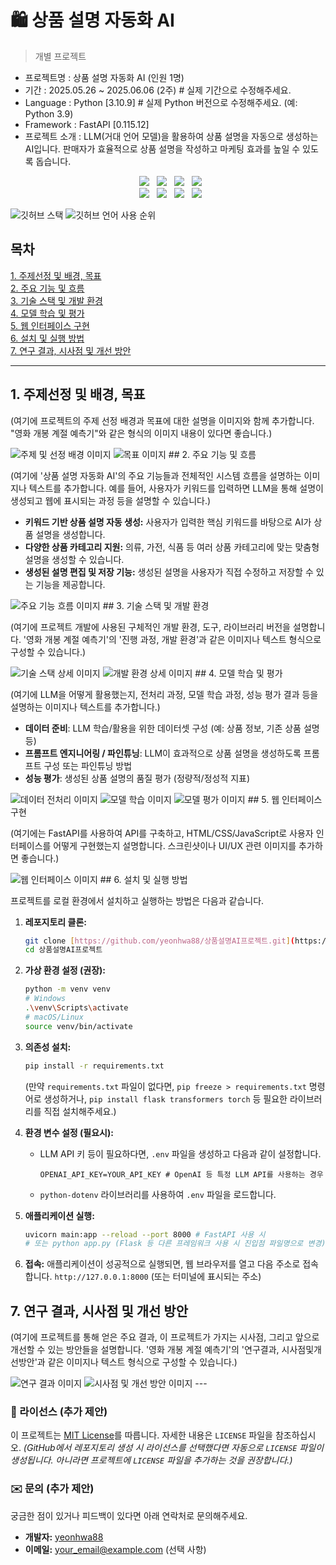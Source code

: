 # 🛍️ 상품 설명 자동화 AI

> 개별 프로젝트

- 프로젝트명 : 상품 설명 자동화 AI (인원 1명)
- 기간 : 2025.05.26 ~ 2025.06.06 (2주)  # 실제 기간으로 수정해주세요.
- Language : Python [3.10.9]  # 실제 Python 버전으로 수정해주세요. (예: Python 3.9)
- Framework : FastAPI [0.115.12]
- 프로젝트 소개 : LLM(거대 언어 모델)을 활용하여 상품 설명을 자동으로 생성하는 AI입니다. 판매자가 효율적으로 상품 설명을 작성하고 마케팅 효과를 높일 수 있도록 돕습니다.

<div align=center>
  <img src="https://img.shields.io/badge/python-3776AB?style=for-the-badge&logo=python&logoColor=white">
  <img src="https://img.shields.io/badge/tensorflow-FF6F00?style=for-the-badge&logo=tensorflow&logoColor=white">    <img src="https://img.shields.io/badge/Hugging_Face-FFD43B?style=for-the-badge&logo=huggingface&logoColor=black">   <img src="https://img.shields.io/badge/flask-000000?style=for-the-badge&logo=flask&logoColor=white"> </div>
<div align=center>
  <img src="https://img.shields.io/badge/html5-E34F26?style=for-the-badge&logo=html5&logoColor=white">
  <img src="https://img.shields.io/badge/css-1572B6?style=for-the-badge&logo=css3&logoColor=white">
  <img src="https://img.shields.io/badge/javascript-F7DF1E?style=for-the-badge&logo=javascript&logoColor=black">
  <img src="https://img.shields.io/badge/bootstrap-7952B3?style=for-the-badge&logo=bootstrap&logoColor=white">
</div>

![깃허브 스택](https://github-readme-stats.vercel.app/api?username=yeonhwa88&show_icons=true&theme=shadow_green)
![깃허브 언어 사용 순위](https://github-readme-stats.vercel.app/api/top-langs/?username=yeonhwa88&layout=compact&theme=dark)

## 목차
[1. 주제선정 및 배경, 목표](#1-주제선정-및-배경-목표)<br>
[2. 주요 기능 및 흐름](https://github.com/사용자이름/저장소이름?tab=readme-ov-file#2-주요-기능-및-흐름)<br>  [3. 기술 스택 및 개발 환경](https://github.com/사용자이름/저장소이름?tab=readme-ov-file#3-기술-스택-및-개발-환경)<br> [4. 모델 학습 및 평가](https://github.com/사용자이름/저장소이름?tab=readme-ov-file#4-모델-학습-및-평가)<br> [5. 웹 인터페이스 구현](https://github.com/사용자이름/저장소이름?tab=readme-ov-file#5-웹-인터페이스-구현)<br> [6. 설치 및 실행 방법](https://github.com/사용자이름/저장소이름?tab=readme-ov-file#6-설치-및-실행-방법)<br> [7. 연구 결과, 시사점 및 개선 방안](#7-연구-결과-시사점-및-개선-방안)<br>

---

## 1. 주제선정 및 배경, 목표

(여기에 프로젝트의 주제 선정 배경과 목표에 대한 설명을 이미지와 함께 추가합니다. "영화 개봉 계절 예측기"와 같은 형식의 이미지 내용이 있다면 좋습니다.)

![주제 및 선정 배경 이미지](https://github.com/user-attachments/assets/주제_배경_이미지_경로.png) ![목표 이미지](https://github.com/user-attachments/assets/목표_이미지_경로.png) ## 2. 주요 기능 및 흐름

(여기에 '상품 설명 자동화 AI'의 주요 기능들과 전체적인 시스템 흐름을 설명하는 이미지나 텍스트를 추가합니다. 예를 들어, 사용자가 키워드를 입력하면 LLM을 통해 설명이 생성되고 웹에 표시되는 과정 등을 설명할 수 있습니다.)

* **키워드 기반 상품 설명 자동 생성:** 사용자가 입력한 핵심 키워드를 바탕으로 AI가 상품 설명을 생성합니다.
* **다양한 상품 카테고리 지원:** 의류, 가전, 식품 등 여러 상품 카테고리에 맞는 맞춤형 설명을 생성할 수 있습니다.
* **생성된 설명 편집 및 저장 기능:** 생성된 설명을 사용자가 직접 수정하고 저장할 수 있는 기능을 제공합니다.

![주요 기능 흐름 이미지](https://github.com/user-attachments/assets/기능_흐름_이미지_경로.png) ## 3. 기술 스택 및 개발 환경

(여기에 프로젝트 개발에 사용된 구체적인 개발 환경, 도구, 라이브러리 버전을 설명합니다. '영화 개봉 계절 예측기'의 '진행 과정, 개발 환경'과 같은 이미지나 텍스트 형식으로 구성할 수 있습니다.)

![기술 스택 상세 이미지](https://github.com/user-attachments/assets/기술_스택_이미지_경로.png) ![개발 환경 상세 이미지](https://github.com/user-attachments/assets/개발_환경_이미지_경로.png) ## 4. 모델 학습 및 평가

(여기에 LLM을 어떻게 활용했는지, 전처리 과정, 모델 학습 과정, 성능 평가 결과 등을 설명하는 이미지나 텍스트를 추가합니다.)

* **데이터 준비**: LLM 학습/활용을 위한 데이터셋 구성 (예: 상품 정보, 기존 상품 설명 등)
* **프롬프트 엔지니어링 / 파인튜닝**: LLM이 효과적으로 상품 설명을 생성하도록 프롬프트 구성 또는 파인튜닝 방법
* **성능 평가**: 생성된 상품 설명의 품질 평가 (정량적/정성적 지표)

![데이터 전처리 이미지](https://github.com/user-attachments/assets/전처리_이미지_경로.png) ![모델 학습 이미지](https://github.com/user-attachments/assets/모델_학습_이미지_경로.png) ![모델 평가 이미지](https://github.com/user-attachments/assets/모델_평가_이미지_경로.png) ## 5. 웹 인터페이스 구현

(여기에는 FastAPI를 사용하여 API를 구축하고, HTML/CSS/JavaScript로 사용자 인터페이스를 어떻게 구현했는지 설명합니다. 스크린샷이나 UI/UX 관련 이미지를 추가하면 좋습니다.)

![웹 인터페이스 이미지](https://github.com/user-attachments/assets/웹_인터페이스_이미지_경로.png) ## 6. 설치 및 실행 방법

프로젝트를 로컬 환경에서 설치하고 실행하는 방법은 다음과 같습니다.

1.  **레포지토리 클론:**
    ```bash
    git clone [https://github.com/yeonhwa88/상품설명AI프로젝트.git](https://github.com/yeonhwa88/상품설명AI프로젝트.git) # 실제 레포지토리 URL로 변경해주세요.
    cd 상품설명AI프로젝트
    ```

2.  **가상 환경 설정 (권장):**
    ```bash
    python -m venv venv
    # Windows
    .\venv\Scripts\activate
    # macOS/Linux
    source venv/bin/activate
    ```

3.  **의존성 설치:**
    ```bash
    pip install -r requirements.txt
    ```
    (만약 `requirements.txt` 파일이 없다면, `pip freeze > requirements.txt` 명령어로 생성하거나, `pip install flask transformers torch` 등 필요한 라이브러리를 직접 설치해주세요.)

4.  **환경 변수 설정 (필요시):**
    * LLM API 키 등이 필요하다면, `.env` 파일을 생성하고 다음과 같이 설정합니다.
        ```
        OPENAI_API_KEY=YOUR_API_KEY # OpenAI 등 특정 LLM API를 사용하는 경우
        ```
    * `python-dotenv` 라이브러리를 사용하여 `.env` 파일을 로드합니다.

5.  **애플리케이션 실행:**
    ```bash
    uvicorn main:app --reload --port 8000 # FastAPI 사용 시
    # 또는 python app.py (Flask 등 다른 프레임워크 사용 시 진입점 파일명으로 변경)
    ```

6.  **접속:**
    애플리케이션이 성공적으로 실행되면, 웹 브라우저를 열고 다음 주소로 접속합니다.
    `http://127.0.0.1:8000` (또는 터미널에 표시되는 주소)

## 7. 연구 결과, 시사점 및 개선 방안

(여기에 프로젝트를 통해 얻은 주요 결과, 이 프로젝트가 가지는 시사점, 그리고 앞으로 개선할 수 있는 방안들을 설명합니다. '영화 개봉 계절 예측기'의 '연구결과, 시사점및개선방안'과 같은 이미지나 텍스트 형식으로 구성할 수 있습니다.)

![연구 결과 이미지](https://github.com/user-attachments/assets/연구_결과_이미지_경로.png) ![시사점 및 개선 방안 이미지](https://github.com/user-attachments/assets/시사점_개선_방안_이미지_경로.png) ---

### 📝 라이선스 (추가 제안)

이 프로젝트는 [MIT License](LICENSE)를 따릅니다. 자세한 내용은 `LICENSE` 파일을 참조하십시오.
*(GitHub에서 레포지토리 생성 시 라이선스를 선택했다면 자동으로 `LICENSE` 파일이 생성됩니다. 아니라면 프로젝트에 `LICENSE` 파일을 추가하는 것을 권장합니다.)*

### ✉️ 문의 (추가 제안)

궁금한 점이 있거나 피드백이 있다면 아래 연락처로 문의해주세요.

* **개발자:** [yeonhwa88](https://github.com/yeonhwa88)
* **이메일:** your_email@example.com (선택 사항)